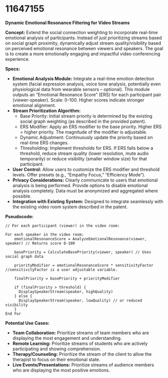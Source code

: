 # 11647155

**Dynamic Emotional Resonance Filtering for Video Streams**

**Concept:** Extend the social connection weighting to incorporate real-time emotional analysis of participants.  Instead of *just* prioritizing streams based on social graph proximity, dynamically adjust stream quality/visibility based on perceived emotional resonance between viewers and speakers.  The goal is to create a more emotionally engaging and impactful video conferencing experience.

**Specs:**

*   **Emotional Analysis Module:**  Integrate a real-time emotion detection system (facial expression analysis, voice tone analysis, potentially even physiological data from wearable sensors – optional). This module outputs an “Emotional Resonance Score” (ERS) for each participant pair (viewer-speaker). Scale: 0-100. Higher scores indicate stronger emotional alignment.
*   **Stream Prioritization Algorithm:**
    *   Base Priority:  Initial stream priority is determined by the existing social graph weighting (as described in the provided patent).
    *   ERS Modifier: Apply an ERS modifier to the base priority.  Higher ERS = higher priority.  The magnitude of the modifier is adjustable.
    *   Dynamic Adjustment:  Continuously update the priority based on real-time ERS changes.
    *   Thresholding:  Implement thresholds for ERS.  If ERS falls below a threshold, reduce stream quality (lower resolution, mute audio temporarily) or reduce visibility (smaller window size) for that participant.
*   **User Control:** Allow users to customize the ERS modifier and threshold levels. Offer presets (e.g., “Empathy Focus,” “Efficiency Mode”).
*   **Privacy Considerations:**  Clearly communicate to users that emotional analysis is being performed.  Provide options to disable emotional analysis completely.  Data must be anonymized and aggregated where possible.
*   **Integration with Existing System:**  Designed to integrate seamlessly with the existing video room system described in the patent.

**Pseudocode:**

```
// For each participant (viewer) in the video room:

For each speaker in the video room:
    emotionalResonanceScore = AnalyzeEmotionalResonance(viewer, speaker) // Returns score 0-100

    basePriority = CalculateBasePriority(viewer, speaker) // Uses social graph data

    priorityModifier = emotionalResonanceScore * sensitivityFactor //sensitivityFactor is a user adjustable variable.

    finalPriority = basePriority + priorityModifier

    if (finalPriority > threshold) {
      DisplaySpeakerStream(speaker, highQuality)
    } else {
      DisplaySpeakerStream(speaker, lowQuality) // or reduced visibility
    }
End For
```

**Potential Use Cases:**

*   **Team Collaboration:**  Prioritize streams of team members who are displaying the most engagement and understanding.
*   **Remote Learning:**  Prioritize streams of students who are actively participating and showing comprehension.
*   **Therapy/Counseling:**  Prioritize the stream of the client to allow the therapist to focus on their emotional state.
*   **Live Events/Presentations:**  Prioritize streams of audience members who are displaying the most positive emotions.